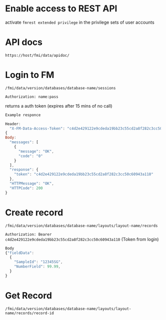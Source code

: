 # Enable access to REST API

activate `fmrest extended privilege` in the privilege sets of user accounts

# API docs

`https://host/fmi/data/apidoc/`

# Login to FM

`/fmi/data/version/databases/database-name/sessions`

`Authorization: name:pass`

returns a auth token (expires after 15 mins of no call)

```javascript
Example responce

Header:
  "X-FM-Data-Access-Token": "c4d2e429122e9cdeda19bb23c55cd2a8f282c3cc50c60943a110",
{
Body:
  "messages": [
    {
      "message": "OK",
      "code": "0"
    }
  ],
  "response": {
    "token": "c4d2e429122e9cdeda19bb23c55cd2a8f282c3cc50c60943a110"
  },
  "HTTPMessage": "OK",
  "HTTPCode": 200
}
```

# Create record

`/fmi/data/version/databases/database-name/layouts/layout-name/records`

`Authorization: Bearer c4d2e429122e9cdeda19bb23c55cd2a8f282c3cc50c60943a110`
(Token from login)

```javascript
Body
{"fieldData":
  {
    "SampleId": "12345SG",
    "NumberField": 99.99,
  }
}

```

# Get Record

`/fmi/data/version/databases/database-name/layouts/layout-name/records/record-id`

